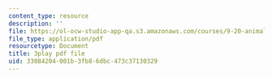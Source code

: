 ```yaml
---
content_type: resource
description: ''
file: https://ol-ocw-studio-app-qa.s3.amazonaws.com/courses/9-20-animal-behavior-fall-2013/33084204001b3fb86dbc473c37130329_472241.pdf
file_type: application/pdf
resourcetype: Document
title: 3play pdf file
uid: 33084204-001b-3fb8-6dbc-473c37130329
---
```

